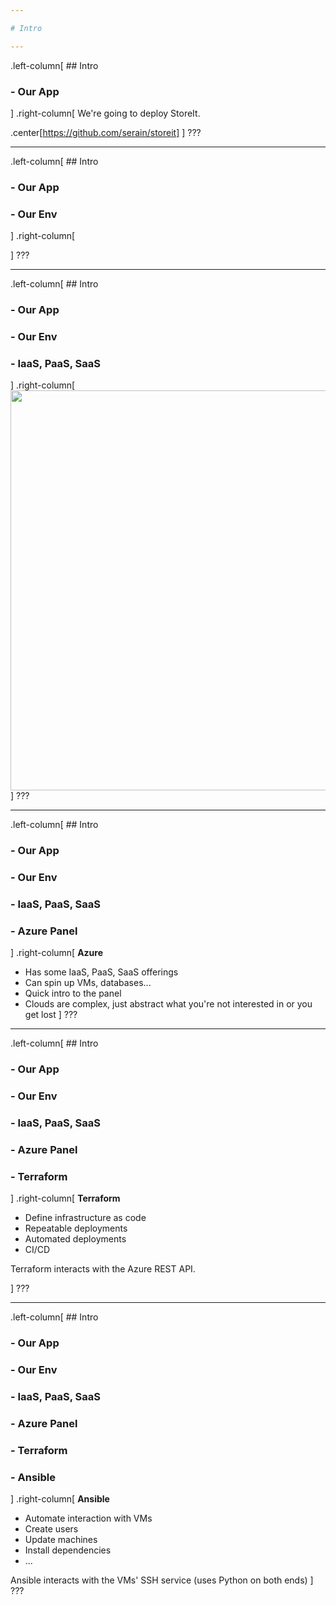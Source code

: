 ```yaml
---

# Intro

---
```


.left-column[
    ## Intro
### - Our App
]
.right-column[
We're going to deploy StoreIt.

.center[https://github.com/serain/storeit]
]
???

---

.left-column[
    ## Intro
### - Our App
### - Our Env
]
.right-column[

]
???

---

.left-column[
    ## Intro
### - Our App
### - Our Env
### - IaaS, PaaS, SaaS
]
.right-column[
<img src="https://miro.medium.com/max/1000/1*0z9Pqwn7ujypQ396wleJ1Q.png" width="640px">
]
???

---

.left-column[
    ## Intro
### - Our App
### - Our Env
### - IaaS, PaaS, SaaS
### - Azure Panel
]
.right-column[
**Azure**

* Has some IaaS, PaaS, SaaS offerings
* Can spin up VMs, databases...
* Quick intro to the panel
* Clouds are complex, just abstract what you're not interested in or you get lost
]
???

---

.left-column[
    ## Intro
### - Our App
### - Our Env
### - IaaS, PaaS, SaaS
### - Azure Panel
### - Terraform
]
.right-column[
**Terraform**

* Define infrastructure as code
* Repeatable deployments
* Automated deployments
* CI/CD

Terraform interacts with the Azure REST API.

]
???

---

.left-column[
    ## Intro
### - Our App
### - Our Env
### - IaaS, PaaS, SaaS
### - Azure Panel
### - Terraform
### - Ansible
]
.right-column[
**Ansible**

* Automate interaction with VMs
* Create users
* Update machines
* Install dependencies
* ...

Ansible interacts with the VMs' SSH service (uses Python on both ends)
]
???
